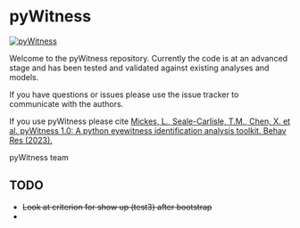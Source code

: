# pyWitness

[![pyWitness](https://github.com/lmickes/pyWitness/actions/workflows/main.yml/badge.svg?branch=main)](https://github.com/lmickes/pyWitness/actions/workflows/main.yml)

Welcome to the pyWitness repository. Currently the code is at an advanced stage and has been tested and validated against existing analyses and models. 

If you have questions or issues please use the issue tracker to communicate with the authors.

If you use pyWitness please cite [Mickes, L., Seale-Carlisle, T.M., Chen, X. et al. pyWitness 1.0: A python eyewitness identification analysis toolkit. Behav Res (2023).](https://doi.org/10.3758/s13428-023-02108-2)


pyWitness team

## TODO

* ~~Look at criterion for show up (test3) after bootstrap~~
* 